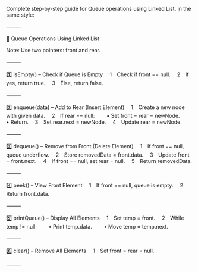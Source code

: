 Complete step-by-step guide for Queue operations using Linked List, in the same style:

⸻

🔹 Queue Operations Using Linked List

Note: Use two pointers: front and rear.

⸻

1️⃣ isEmpty() – Check if Queue is Empty
 1 Check if front == null.
 2 If yes, return true.
 3 Else, return false.

⸻

2️⃣ enqueue(data) – Add to Rear (Insert Element)
 1 Create a new node with given data.
 2 If rear == null:
  • Set front = rear = newNode.
  • Return.
 3 Set rear.next = newNode.
 4 Update rear = newNode.

⸻

3️⃣ dequeue() – Remove from Front (Delete Element)
 1 If front == null, queue underflow.
 2 Store removedData = front.data.
 3 Update front = front.next.
 4 If front == null, set rear = null.
 5 Return removedData.

⸻

4️⃣ peek() – View Front Element
 1 If front == null, queue is empty.
 2 Return front.data.

⸻

5️⃣ printQueue() – Display All Elements
 1 Set temp = front.
 2 While temp != null:
  • Print temp.data.
  • Move temp = temp.next.

⸻

6️⃣ clear() – Remove All Elements
 1 Set front = rear = null.

⸻